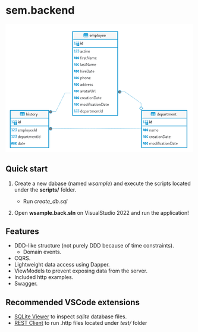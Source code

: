 # sem.backend

![Diagram](.assets/diagram.png)

## Quick start

1. Create a new dabase (named *wsample*) and execute the scripts located under the **scripts/** folder.
   * Run *create_db.sql*

2. Open **wsample.back.sln** on VisualStudio 2022 and run the application!
 

## Features

- DDD-like structure (not purely DDD because of time constraints).
  - Domain events.
- CQRS.
- Lightweight data access using Dapper.
- ViewModels to prevent exposing data from the server.
- Included http examples.
- Swagger.

## Recommended VSCode extensions

* [SQLite Viewer](https://open-vsx.org/vscode/item?itemName=qwtel.sqlite-viewer) to inspect *sqlite* database files.
* [REST Client](https://open-vsx.org/vscode/item?itemName=humao.rest-client) to run .http files located under *test/* folder
